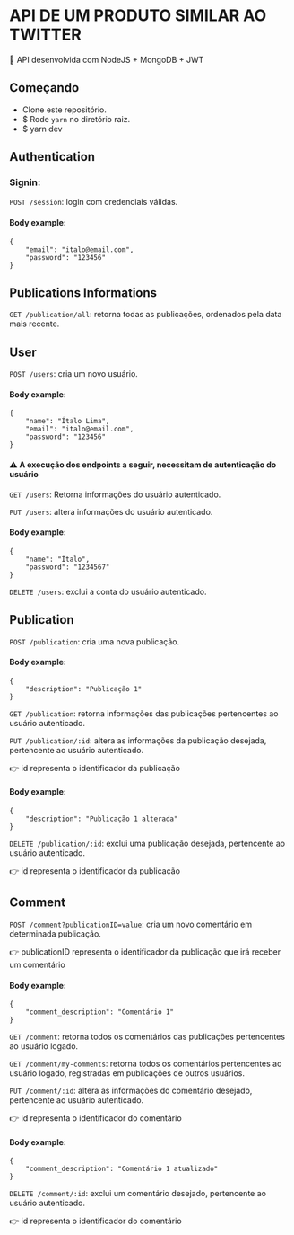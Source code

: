 # API DE UM PRODUTO SIMILAR AO TWITTER

:rocket: API desenvolvida com NodeJS + MongoDB + JWT

## Começando

- Clone este repositório.
- \$ Rode `yarn` no diretório raiz.
- \$ yarn dev

## Authentication

### Signin:

`POST /session`: login com credenciais válidas.

#### Body example:

```
{
	"email": "italo@email.com",
	"password": "123456"
}
```

## Publications Informations

`GET /publication/all`: retorna todas as publicações, ordenados pela data mais recente.

## User

`POST /users`: cria um novo usuário.

#### Body example:

```
{
	"name": "Ítalo Lima",
	"email": "italo@email.com",
	"password": "123456"
}
```

#### :warning: A execução dos endpoints a seguir, necessitam de autenticação do usuário

`GET /users`: Retorna informações do usuário autenticado.

`PUT /users`: altera informações do usuário autenticado.

#### Body example:

```
{
	"name": "Ítalo",
	"password": "1234567"
}
```

`DELETE /users`: exclui a conta do usuário autenticado.

## Publication

`POST /publication`: cria uma nova publicação.

#### Body example:

```
{
	"description": "Publicação 1"
}
```

`GET /publication`: retorna informações das publicações pertencentes ao usuário autenticado.

`PUT /publication/:id`: altera as informações da publicação desejada, pertencente ao usuário autenticado.

:point_right: id representa o identificador da publicação

#### Body example:

```
{
	"description": "Publicação 1 alterada"
}
```

`DELETE /publication/:id`: exclui uma publicação desejada, pertencente ao usuário autenticado.

:point_right: id representa o identificador da publicação

## Comment

`POST /comment?publicationID=value`: cria um novo comentário em determinada publicação.

:point_right: publicationID representa o identificador da publicação que irá receber um comentário

#### Body example:

```
{
	"comment_description": "Comentário 1"
}
```

`GET /comment`: retorna todos os comentários das publicações pertencentes ao usuário logado.

`GET /comment/my-comments`: retorna todos os comentários pertencentes ao usuário logado, registradas em publicações de outros usuários.

`PUT /comment/:id`: altera as informações do comentário desejado, pertencente ao usuário autenticado.

:point_right: id representa o identificador do comentário

#### Body example:

```
{
	"comment_description": "Comentário 1 atualizado"
}
```

`DELETE /comment/:id`: exclui um comentário desejado, pertencente ao usuário autenticado.

:point_right: id representa o identificador do comentário
